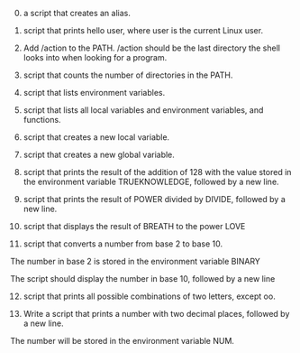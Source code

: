 0. a script that creates an alias.

1. script that prints hello user, where user is the current Linux user.

2. Add /action to the PATH. /action should be the last directory the shell looks into when looking for a program.

3. script that counts the number of directories in the PATH.

4. script that lists environment variables.

5. script that lists all local variables and environment variables, and functions.

6. script that creates a new local variable.

7. script that creates a new global variable.

8. script that prints the result of the addition of 128 with the value stored in the environment variable TRUEKNOWLEDGE, followed by a new line.

9. script that prints the result of POWER divided by DIVIDE, followed by a new line.

10. script that displays the result of BREATH to the power LOVE

11. script that converts a number from base 2 to base 10.



The number in base 2 is stored in the environment variable BINARY

The script should display the number in base 10, followed by a new line

12.  script that prints all possible combinations of two letters, except oo.

13. Write a script that prints a number with two decimal places, followed by a new line.



The number will be stored in the environment variable NUM.
